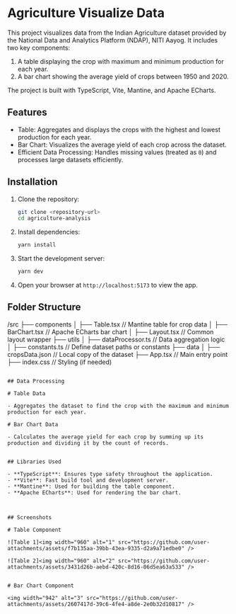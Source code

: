 # Agriculture Visualize Data

This project visualizes data from the Indian Agriculture dataset provided by the National Data and Analytics Platform (NDAP), NITI Aayog. It includes two key components:

1. A table displaying the crop with maximum and minimum production for each year.
2. A bar chart showing the average yield of crops between 1950 and 2020.

The project is built with TypeScript, Vite, Mantine, and Apache ECharts.


## Features

- Table: Aggregates and displays the crops with the highest and lowest production for each year.
- Bar Chart: Visualizes the average yield of each crop across the dataset.
- Efficient Data Processing: Handles missing values (treated as `0`) and processes large datasets efficiently.


## Installation

1. Clone the repository:

   ```bash
   git clone <repository-url>
   cd agriculture-analysis
   ```

2. Install dependencies:

   ```bash
   yarn install
   ```

3. Start the development server:

   ```bash
   yarn dev
   ```

4. Open your browser at `http://localhost:5173` to view the app.


## Folder Structure

/src
├── components
│   ├── Table.tsx         // Mantine table for crop data
│   ├── BarChart.tsx      // Apache ECharts bar chart
│   ├── Layout.tsx        // Common layout wrapper
├── utils
│   ├── dataProcessor.ts  // Data aggregation logic
│   ├── constants.ts      // Define dataset paths or constants
├── data
│   ├── cropsData.json    // Local copy of the dataset
├── App.tsx               // Main entry point
├── index.css             // Styling (if needed)
```

## Data Processing

# Table Data

- Aggregates the dataset to find the crop with the maximum and minimum production for each year.

# Bar Chart Data

- Calculates the average yield for each crop by summing up its production and dividing it by the count of records.


## Libraries Used

- **TypeScript**: Ensures type safety throughout the application.
- **Vite**: Fast build tool and development server.
- **Mantine**: Used for building the table component.
- **Apache ECharts**: Used for rendering the bar chart.



## Screenshots

# Table Component

![Table 1]<img width="960" alt="1" src="https://github.com/user-attachments/assets/f7b135aa-39bb-43ea-9335-d2a9a71edbe0" />

![Table 2]<img width="960" alt="2" src="https://github.com/user-attachments/assets/3431d26b-aebd-420c-8d16-06d5ea63a533" />


# Bar Chart Component

<img width="942" alt="3" src="https://github.com/user-attachments/assets/2607417d-39c6-4fe4-a8de-2e0b32d10817" />




